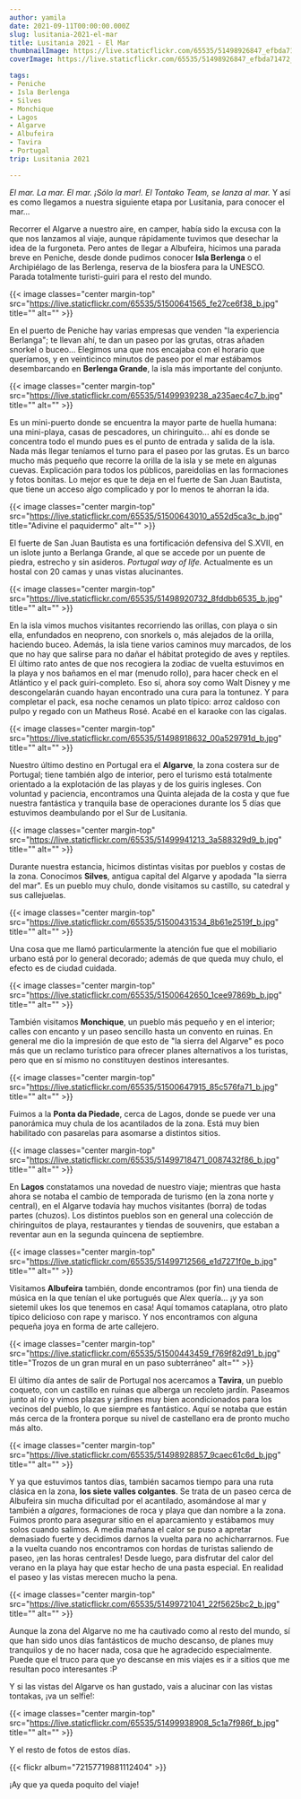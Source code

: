 ```yaml
---
author: yamila
date: 2021-09-11T00:00:00.000Z
slug: lusitania-2021-el-mar
title: Lusitania 2021 - El Mar
thumbnailImage: https://live.staticflickr.com/65535/51498926847_efbda71472_z.jpg
coverImage: https://live.staticflickr.com/65535/51498926847_efbda71472_b.jpg

tags:
- Peniche
- Isla Berlenga
- Silves
- Monchique
- Lagos
- Algarve
- Albufeira
- Tavira
- Portugal
trip: Lusitania 2021

---
```


_El mar. La mar. El mar. ¡Sólo la mar!. El Tontako Team, se lanza al mar._ Y así es como llegamos a nuestra siguiente etapa por Lusitania, para conocer el mar...

<!--more-->

Recorrer el Algarve a nuestro aire, en camper, había sido la excusa con la que nos lanzamos al viaje, aunque rápidamente tuvimos que desechar la idea de la furgoneta. Pero antes de llegar a Albufeira, hicimos una parada breve en Peniche, desde donde pudimos conocer **Isla Berlenga** o el Archipiélago de las Berlenga, reserva de la biosfera para la UNESCO. Parada totalmente turisti-guiri para el resto del mundo.

{{< image classes="center margin-top" src="https://live.staticflickr.com/65535/51500641565_fe27ce6f38_b.jpg" title="" alt="" >}}

En el puerto de Peniche hay varias empresas que venden "la experiencia Berlanga"; te llevan ahí, te dan un paseo por las grutas, otras añaden snorkel o buceo... Elegimos una que nos encajaba con el horario que queríamos, y en veinticinco minutos de paseo por el mar estábamos desembarcando en **Berlenga Grande**, la isla más importante del conjunto.

{{< image classes="center margin-top" src="https://live.staticflickr.com/65535/51499939238_a235aec4c7_b.jpg" title="" alt="" >}}

Es un mini-puerto donde se encuentra la mayor parte de huella humana: una mini-playa, casas de pescadores, un chiringuito... ahí es donde se concentra todo el mundo pues es el punto de entrada y salida de la isla. Nada más llegar teníamos el turno para el paseo por las grutas. Es un barco mucho más pequeño que recorre la orilla de la isla y se mete en algunas cuevas. Explicación para todos los públicos, pareidolias en las formaciones y fotos bonitas. Lo mejor es que te deja en el fuerte de San Juan Bautista, que tiene un acceso algo complicado y por lo menos te ahorran la ida.

{{< image classes="center margin-top" src="https://live.staticflickr.com/65535/51500643010_a552d5ca3c_b.jpg" title="Adivine el paquidermo" alt="" >}}

El fuerte de San Juan Bautista es una fortificación defensiva del S.XVII, en un islote junto a Berlanga Grande, al que se accede por un puente de piedra, estrecho y sin asideros. _Portugal way of life._ Actualmente es un hostal con 20 camas y unas vistas alucinantes.

{{< image classes="center margin-top" src="https://live.staticflickr.com/65535/51498920732_8fddbb6535_b.jpg" title="" alt="" >}}

En la isla vimos muchos visitantes recorriendo las orillas, con playa o sin ella, enfundados en neopreno, con snorkels o, más alejados de la orilla, haciendo buceo. Además, la isla tiene varios caminos muy marcados, de los que no hay que salirse para no dañar el hábitat protegido de aves y reptiles. El último rato antes de que nos recogiera la zodiac de vuelta estuvimos en la playa y nos bañamos en el mar (menudo rollo), para hacer check en el Atlántico y el pack guiri-completo. Eso sí, ahora soy como Walt Disney y me descongelarán cuando hayan encontrado una cura para la tontunez. Y para completar el pack, esa noche cenamos un plato típico: arroz caldoso con pulpo y regado con un Matheus Rosé. Acabé en el karaoke con las cigalas.

{{< image classes="center margin-top" src="https://live.staticflickr.com/65535/51498918632_00a529791d_b.jpg" title="" alt="" >}}

Nuestro último destino en Portugal era el **Algarve**, la zona costera sur de Portugal; tiene también algo de interior, pero el turismo está totalmente orientado a la explotación de las playas y de los guiris ingleses. Con voluntad y paciencia, encontramos una Quinta alejada de la costa y que fue nuestra fantástica y tranquila base de operaciones durante los 5 días que estuvimos deambulando por el Sur de Lusitania.

{{< image classes="center margin-top" src="https://live.staticflickr.com/65535/51499941213_3a588329d9_b.jpg" title="" alt="" >}}

Durante nuestra estancia, hicimos distintas visitas por pueblos y costas de la zona. Conocimos **Silves**, antigua capital del Algarve y apodada "la sierra del mar". Es un pueblo muy chulo, donde visitamos su castillo, su catedral y sus callejuelas.

{{< image classes="center margin-top" src="https://live.staticflickr.com/65535/51500431534_8b61e2519f_b.jpg" title="" alt="" >}}

Una cosa que me llamó particularmente la atención fue que el mobiliario urbano está por lo general decorado; además de que queda muy chulo, el efecto es de ciudad cuidada.

{{< image classes="center margin-top" src="https://live.staticflickr.com/65535/51500642650_1cee97869b_b.jpg" title="" alt="" >}}

También visitamos **Monchique**, un pueblo más pequeño y en el interior; calles con encanto y un paseo sencillo hasta un convento en ruinas. En general me dio la impresión de que esto de "la sierra del Algarve" es poco más que un reclamo turístico para ofrecer planes alternativos a los turistas, pero que en sí mismo no constituyen destinos interesantes.

{{< image classes="center margin-top" src="https://live.staticflickr.com/65535/51500647915_85c576fa71_b.jpg" title="" alt="" >}}

Fuimos a la **Ponta da Piedade**, cerca de Lagos, donde se puede ver una panorámica muy chula de los acantilados de la zona. Está muy bien habilitado con pasarelas para asomarse a distintos sitios.

{{< image classes="center margin-top" src="https://live.staticflickr.com/65535/51499718471_0087432f86_b.jpg" title="" alt="" >}}

En **Lagos** constatamos una novedad de nuestro viaje; mientras que hasta ahora se notaba el cambio de temporada de turismo (en la zona norte y central), en el Algarve todavía hay muchos visitantes (borra) de todas partes (chuzos). Los distintos pueblos son en general una colección de chiringuitos de playa, restaurantes y tiendas de souvenirs, que estaban a reventar aun en la segunda quincena de septiembre.

{{< image classes="center margin-top" src="https://live.staticflickr.com/65535/51499712566_e1d7271f0e_b.jpg" title="" alt="" >}}

Visitamos **Albufeira** también, donde encontramos (por fin) una tienda de música en la que tenían el uke portugués que Alex quería... ¡y ya son sietemil ukes los que tenemos en casa! Aquí tomamos cataplana, otro plato típico delicioso con rape y marisco. Y nos encontramos con alguna pequeña joya en forma de arte callejero.

{{< image classes="center margin-top" src="https://live.staticflickr.com/65535/51500443459_f769f82d91_b.jpg" title="Trozos de un gran mural en un paso subterráneo" alt="" >}}

El último día antes de salir de Portugal nos acercamos a **Tavira**, un pueblo coqueto, con un castillo en ruinas que alberga un recoleto jardín. Paseamos junto al río y vimos plazas y jardines muy bien acondicionados para los vecinos del pueblo, lo que siempre es fantástico. Aquí se notaba que están más cerca de la frontera porque su nivel de castellano era de pronto mucho más alto.

{{< image classes="center margin-top" src="https://live.staticflickr.com/65535/51498928857_9caec61c6d_b.jpg" title="" alt="" >}}

Y ya que estuvimos tantos días, también sacamos tiempo para una ruta clásica en la zona, **los siete valles colgantes**. Se trata de un paseo cerca de Albufeira sin mucha dificultad por el acantilado, asomándose al mar y también a _algares_, formaciones de roca y playa que dan nombre a la zona. Fuimos pronto para asegurar sitio en el aparcamiento y estábamos muy solos cuando salimos. A media mañana el calor se puso a apretar demasiado fuerte y decidimos darnos la vuelta para no achicharrarnos. Fue a la vuelta cuando nos encontramos con hordas de turistas saliendo de paseo, ¡en las horas centrales! Desde luego, para disfrutar del calor del verano en la playa hay que estar hecho de una pasta especial. En realidad el paseo y las vistas merecen mucho la pena.

{{< image classes="center margin-top" src="https://live.staticflickr.com/65535/51499721041_22f5625bc2_b.jpg" title="" alt="" >}}

Aunque la zona del Algarve no me ha cautivado como al resto del mundo, sí que han sido unos días fantásticos de mucho descanso, de planes muy tranquilos y de no hacer nada, cosa que he agradecido especialmente. Puede que el truco para que yo descanse en mis viajes es ir a sitios que me resultan poco interesantes :P

Y si las vistas del Algarve os han gustado, vais a alucinar con las vistas tontakas, ¡va un selfie!:

{{< image classes="center margin-top" src="https://live.staticflickr.com/65535/51499938908_5c1a7f986f_b.jpg" title="" alt="" >}}

Y el resto de fotos de estos días.

{{< flickr album="72157719881112404" >}}

¡Ay que ya queda poquito del viaje!
